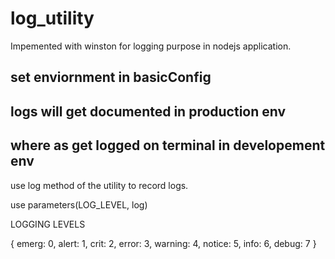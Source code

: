 # log_utility

Impemented with winston for logging purpose in nodejs application.


## set enviornment in basicConfig 

## logs will get documented in production env
## where as get logged on terminal in developement env

use log method of the utility to record logs.

use parameters(LOG_LEVEL, log)

LOGGING LEVELS  

{
  emerg: 0, 
  alert: 1, 
  crit: 2, 
  error: 3, 
  warning: 4, 
  notice: 5, 
  info: 6, 
  debug: 7
}
